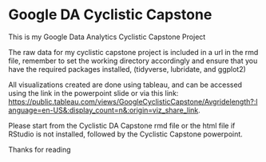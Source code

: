 # Google DA Cyclistic Capstone
This is my Google Data Analytics Cyclistic Capstone Project

The raw data for my cyclistic capstone project is included in a url in the rmd file, remember to set the working directory accordingly and ensure that you have the required packages installed, (tidyverse, lubridate, and ggplot2)

All visualizations created are done using tableau, and can be accessed using the link in the powerpoint slide or via this link: https://public.tableau.com/views/GoogleCyclisticCapstone/Avgridelength?:language=en-US&:display_count=n&:origin=viz_share_link. 

Please start from the Cyclistic DA Capstone rmd file or the html file if RStudio is not installed, followed by the Cyclistic Capstone powerpoint.

Thanks for reading

